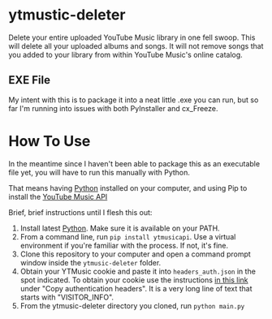 # ytmustic-deleter
Delete your entire uploaded YouTube Music library in one fell swoop. This will delete all your uploaded albums and songs. It will not remove songs that you added to your library from within YouTube Music's online catalog.

## EXE File
My intent with this is to package it into a neat little .exe you can run, but so far I'm running into issues with both PyInstaller and cx_Freeze.

# How To Use
In the meantime since I haven't been able to package this as an executable file yet, you will have to run this manually with Python.

That means having [Python](https://www.python.org/downloads/) installed on your computer, and using Pip to install the [YouTube Music API](https://github.com/sigma67/ytmusicapi)

Brief, brief instructions until I flesh this out:  
1. Install latest [Python](https://www.python.org/downloads/). Make sure it is available on your PATH.
1. From a command line, run `pip install ytmusicapi`. Use a virtual environment if you're familiar with the process. If not, it's fine.
1. Clone this repository to your computer and open a command prompt window inside the `ytmusic-deleter` folder.
1. Obtain your YTMusic cookie and paste it into `headers_auth.json` in the spot indicated. To obtain your cookie use the instructions [in this link](https://ytmusicapi.readthedocs.io/en/latest/setup.html) under "Copy authentication headers". It is a very long line of text that starts with "VISITOR_INFO".
1. From the ytmusic-deleter directory you cloned, run `python main.py`
